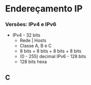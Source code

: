 # Endereçamento IP
### Versões: IPv4 e IPv6

- IPv4 - 32 bits
	- Rede | Hosts
	- Classe A, B e C
	- 8 bits + 8 bits + 8 bits + 8 bits
	- (0 - 255) decimal
IPv6 - 128 bits
	- 128 bits hexa

## C
<!--stackedit_data:
eyJoaXN0b3J5IjpbODYxMjA5MDM2XX0=
-->